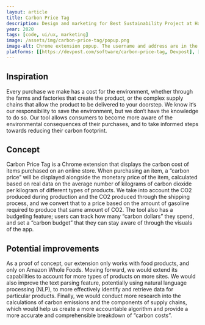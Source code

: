 ```yaml
---
layout: article
title: Carbon Price Tag
description: Design and marketing for Best Sustainability Project at HackSC 2020.
year: 2020
tags: [code, ui/ux, marketing]
image: /assets/img/carbon-price-tag/popup.png
image-alt: Chrome extension popup. The username and address are in the top left, and there is a large semicircle gauge in the middle set to the current carbon spending, with a marking for the budget to the right of the gauge. The logo is at the bottom of the popup.
platforms: [[https://devpost.com/software/carbon-price-tag, Devpost], [https://www.canva.com/design/DADym2x0oA8/view, Canva], [https://github.com/daniel-d-truong/carbon-price-tag, GitHub]]
---
```


## Inspiration

Every purchase we make has a cost for the environment, whether through the farms and factories that create the product, or the complex supply chains that allow the product to be delivered to your doorstep. We know it&lsquo;s our responsibility to save the environment, but we don&lsquo;t have the knowledge to do so. Our tool allows consumers to become more aware of the environmental consequences of their purchases, and to take informed steps towards reducing their carbon footprint. 

## Concept

Carbon Price Tag is a Chrome extension that displays the carbon cost of items purchased on an online store. When purchasing an item, a &ldquo;carbon price&rdquo; will be displayed alongside the monetary price of the item, calculated based on real data on the average number of kilograms of carbon dioxide per kilogram of different types of products. We take into account the CO2 produced during production and the CO2 produced through the shipping process, and we convert that to a price based on the amount of gasoline required to produce that same amount of CO2. The tool also has a budgeting feature; users can track how many &ldquo;carbon dollars&rdquo; they spend, and set a &ldquo;carbon budget&rdquo; that they can stay aware of through the visuals of the app.

## Potential improvements

As a proof of concept, our extension only works with food products, and only on Amazon Whole Foods. Moving forward, we would extend its capabilities to account for more types of products on more sites. We would also improve the text parsing feature, potentially using natural language processing (NLP), to more effectively identify and retrieve data for particular products. Finally, we would conduct more research into the calculations of carbon emissions and the components of supply chains, which would help us create a more accountable algorithm and provide a more accurate and comprehensible breakdown of &ldquo;carbon costs&rdquo;.